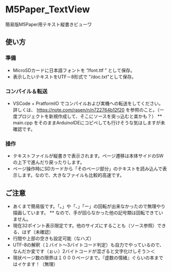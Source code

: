 # M5Paper_TextView

簡易版M5Paper用テキスト縦書きビューワ


## 使い方
### 準備
* MicroSDカードに日本語フォントを ”/font.ttf ” として保存。
* 表示したいテキストをUTF－8形式で "/doc.txt"として保存。

### コンパイル＆転送
* VSCode + PratformIO でコンパイルおよび実機への転送をしてください。詳しくは、 https://note.com/rasen/n/n722764b12f20 を参照のこと。（一度プロジェクトを新規作成して、そこにソースを突っ込むと楽かも？）
** main.cpp をそのままArduinoIDEにコピペしても行けそうな気はしますが未確認です。

### 操作
* テキストファイルが縦書きで表示されます。ページ遷移は本体サイドのSWの上下で進んだり戻ったりします。
* ページ操作時にSDカードから「そのページ部分」のテキストを読み込んで表示します。なので、大きなファイルも比較的高速です。

## ご注意
* あくまで簡易版です。「。」や「、」「ー」の回転が出来なかったので無理やり描画しています。
** なので、手が回らなかった他の記号類は回転できていません。
* 現在32ポイント表示限定です。他のサイズにすることも（ソース参照）できる、はず（未確認）
* 行間や上部の空きも設定可能（なハズ）
* UTF-8の解釈（１バイト～3バイトコード判定）も自力でやっているので、なんだか変です（ぉぃ）2バイトコードが混ざると文字化けしそう＞＜
* 現状ページ数の限界は１０００ページまで。『虚数の情緒』ぐらいの本まではイケます！（無理）

